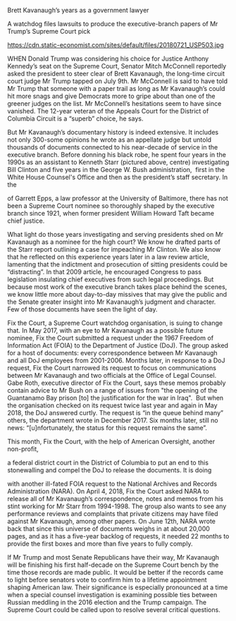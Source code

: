 Brett Kavanaugh’s years as a government lawyer

A watchdog files lawsuits to produce the executive-branch papers of Mr Trump’s Supreme Court pick

https://cdn.static-economist.com/sites/default/files/20180721_USP503.jpg

WHEN Donald Trump was considering his choice for Justice Anthony Kennedy’s seat on the Supreme Court, Senator Mitch McConnell reportedly asked the president to steer clear of Brett Kavanaugh, the long-time circuit court judge Mr Trump tapped on July 9th. Mr McConnell is said to have told Mr Trump that someone with a paper trail as long as Mr Kavanaugh’s could hit more snags and give Democrats more to gripe about than one of the greener judges on the list. Mr McConnell’s hesitations seem to have since vanished. The 12-year veteran of the Appeals Court for the District of Columbia Circuit is a “superb” choice, he says. 

But Mr Kavanaugh’s documentary history is indeed extensive. It includes not only 300-some opinions he wrote as an appellate judge but untold thousands of documents connected to his near-decade of service in the executive branch. Before donning his black robe, he spent four years in the 1990s as an assistant to Kenneth Starr (pictured above, centre) investigating Bill Clinton and five years in the George W. Bush administration,  first in the White House Counsel's Office and then as the president’s staff secretary. In the 

 of Garrett Epps, a law professor at the University of Baltimore, there has not been a Supreme Court nominee so thoroughly shaped by the executive branch since 1921, when former president William Howard Taft became chief justice. 

What light do those years investigating and serving presidents shed on Mr Kavanaugh as a nominee for the high court? We know he drafted parts of the Starr report outlining a case for impeaching Mr Clinton. We also know that he reflected on this experience years later in a law review article, lamenting that the indictment and prosecution of sitting presidents could be “distracting”. In that 2009 article, he encouraged Congress to pass legislation insulating chief executives from such legal proceedings. But because most work of the executive branch takes place behind the scenes, we know little more about day-to-day missives that may give the public and the Senate greater insight into Mr Kavanaugh’s judgment and character. Few of those documents have seen the light of day.

Fix the Court, a Supreme Court watchdog organisation, is suing to change that. In May 2017, with an eye to Mr Kavanaugh as a possible future nominee, Fix the Court submitted a request under the 1967 Freedom of Information Act (FOIA) to the Department of Justice (DoJ). The group asked for a host of documents: every correspondence between Mr Kavanaugh and all DoJ employees from 2001-2006. Months later, in response to a DoJ request, Fix the Court narrowed its request to focus on communications between Mr Kavanaugh and two officials at the Office of Legal Counsel. Gabe Roth, executive director of Fix the Court, says these memos probably contain advice to Mr Bush on a range of issues from "the opening of the Guantanamo Bay prison [to] the justification for the war in Iraq".  But when the organisation checked on its request twice last year and again in May 2018, the DoJ answered curtly. The request is “in the queue behind many” others, the department wrote in December 2017. Six months later, still no news: “[u]nfortunately, the status for this request remains the same”.

This month, Fix the Court, with the help of American Oversight, another non-profit, 

 a federal district court in the District of Columbia to put an end to this stonewalling and compel the DoJ to release the documents. It is doing 

 with another ill-fated FOIA request to the National Archives and Records Administration (NARA). On April 4, 2018, Fix the Court asked NARA to release all of Mr Kavanaugh’s correspondence, notes and memos from his stint working for Mr Starr from 1994-1998. The group also wants to see any performance reviews and complaints that private citizens may have filed against Mr Kavanaugh, among other papers. On June 12th, NARA wrote back that since this universe of documents weighs in at about 20,000 pages, and as it has a five-year backlog of requests, it needed 22 months to provide the first boxes and more than five years to fully comply.    

If Mr Trump and most Senate Republicans have their way, Mr Kavanaugh will be finishing his first half-decade on the Supreme Court bench by the time those records are made public. It would be better if the records came to light before senators vote to confirm him to a lifetime appointment shaping American law. Their significance is especially pronounced at a time when a special counsel investigation is examining possible ties between Russian meddling in the 2016 election and the Trump campaign. The Supreme Court could be called upon to resolve several critical questions.